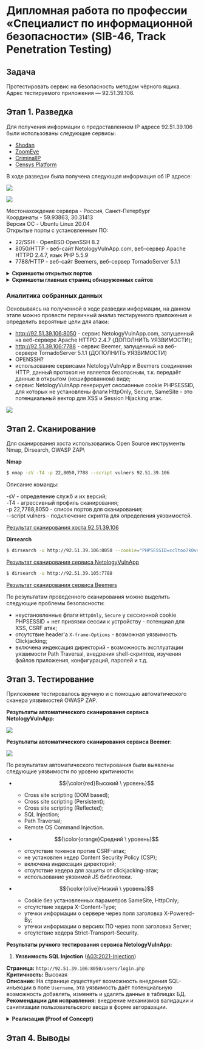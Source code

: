 # Дипломная работа по профессии «Специалист по информационной безопасности» (SIB-46, Track Penetration Testing)

## Задача

Протестировать сервис на безопасность методом чёрного ящика.\
Адрес тестируемого приложения — 92.51.39.106.

## Этап 1. Разведка

Для получения информации о предоставленном IP адресе 92.51.39.106 были использованы следующие сервисы:

- [Shodan](https://https://www.shodan.io)
- [ZoomEye](https://www.zoomeye.ai/)
- [CriminalIP](https://www.criminalip.io/)
- [Censys Platform](https://platform.censys.io)
  
В ходе разведки была получена следующая информация об IP адресе:

![](pics/92.51.39.106_osint_basic_info.png)

![](pics/92.51.39.106_osint_geo.png)

Местонахождение сервера - Россия, Санкт-Петербург\
Координаты - 59.93863, 30.31413\
Версия ОС - Ubuntu Linux 20.04\
Открытые порты с установленным ПО:
- 22/SSH - OpenBSD OpenSSH 8.2
- 8050/HTTP - веб-сайт NetologyVulnApp.com, веб-сервер Apache HTTPD 2.4.7, язык PHP 5.5.9
- 7788/HTTP - веб-сайт Beemers, веб-сервер TornadoServer 5.1.1

<details>
<summary><b>Скриншоты открытых портов</b></summary>

![](pics/92.51.39.106_osint_open_ports_ssh_22.png)

![](pics/92.51.39.106_osint_open_ports_http_8050.png)

![](pics/92.51.39.106_osint_open_ports_http_7788.png)

</details>

<details>
<summary><b>Скриншоты главных страниц обнаруженных сайтов</b></summary>

![](pics/netologyvulnapp_main_page.png)

![](pics/beemers_main_page.png)

</details>

### Аналитика собранных данных

Основываясь на полученной в ходе разведки информации, на данном этапе можно провести первичный анализ тестируемого приложения и определить вероятные цели для атаки:

- http://92.51.39.106:8050 - сервис NetologyVulnApp.com, запущенный на веб-сервере Apache HTTPD 2.4.7 (ДОПОЛНИТЬ УЯЗВИМОСТИ);
- http://92.51.39.106:7788 - сервис Beemer, запущенный на веб-сервере TornadoServer 5.1.1 (ДОПОЛНИТЬ УЯЗВИМОСТИ)
- OPENSSH?
- использование сервисами NetologyVulnApp и Beemers соединения HTTP, данный протокол не является безопасным, т.к. передаёт данные в открытом (нешифрованном) виде;
- сервис NetologyVulnApp генерирует сессионные cookie PHPSESSID, для которых не установлены флаги HttpOnly, Secure, SameSite - это потенциальный вектор для XSS и Session Hijacking атак.

![](pics/cookie_phpsessid.png)

## Этап 2. Сканирование

Для сканирования хоста использовались Open Source инструменты Nmap, Dirsearch, OWASP ZAP\

**Nmap**

```sh
$ nmap -sV -T4 -p 22,8050,7788 --script vulners 92.51.39.106
```
Описание команды:

-sV - определение служб и их версий;\
-T4 - агрессивный профиль сканирования;\
-p 22,7788,8050 - список портов для сканирования;\
--script vulners - подключение скрипта для определения уязвимостей.

[Результат сканирования хоста 92.51.39.106](assets/nmap_scan_results.txt)

**Dirsearch**

```sh
$ dirsearch -u http://92.51.39.106:8050 --cookie="PHPSESSID=ccltoo7k0vvc7drerrosabjnp2" 
```
[Результат сканирования сервиса NetologyVulnApp](assets/dirsearch_8050.txt)

```sh
$ dirsearch -u http://92.51.39.105:7788 
```
[Результат сканирования сервиса Beemers](assets/dirsearch_7788.txt)

По результатам проведенного сканирования можно выделить следующие проблемы безопасности:

- неустановленные флаги `HttpOnly`, `Secure` у сессионной cookie PHPSESSID + нет привязки сессии к устройству - потенциал для XSS, CSRF атак;
- отсутствие header'a `X-frame-Options` - возможная уязвимость Clickjacking;
- включена индексация директорий - возможность эксплуатации уязвимости Path Traversal, внедрения shell-скриптов, изучения файлов приложения, конфигураций, паролей и т.д.

## Этап 3. Тестирование

Приложение тестировалось вручную и с помощью автоматического сканера уязвимостей OWASP ZAP.

**Результаты автоматического сканирования сервиса NetologyVulnApp:**

![](pics/zap_8050_report.png)

**Результаты автоматического сканирования сервиса Beemer:**

![](pics/zap_7788_report.png)

По результатам автоматического тестирования были выявлены следующие уязвимости по уровню критичности:

- $${\color{red}Высокий \ уровень}$$
  - Cross site scripting (DOM based);
  - Cross site scripting (Persistent);
  - Cross site scripting (Reflected);
  - SQL Injection;
  - Path Traversal;
  - Remote OS Command Injection.

- $${\color{orange}Средний \ уровень}$$
  - отсутствие токенов против CSRF-атак;
  - не установлен хедер Content Security Policy (CSP);
  - включена индексация директорий;
  - отсутствие хедера для защиты от clickjacking-атак;
  - использование уязвимой JS библиотеки.
  
- $${\color{olive}Низкий \ уровень}$$
  - Cookie без установленных параметров SameSite, HttpOnly;
  - отсутствие хедера X-Content-Type;
  - утечки информации о сервере через поля заголовка X-Powered-By;
  - утечки информации о версиях ПО через поля заголовка Server;
  - отсутствие хедера Strict-Transport-Security.
  
**Результаты ручного тестирования сервиса NetologyVulnApp:**

1. **Уязвимость SQL Injection** ([A03:2021-Injection](https://owasp.org/Top10/A03_2021-Injection/))

**Страница:** `http://92.51.39.106:8050/users/login.php`\
**Критичность:** Высокая\
**Описание:**
На странице существует возможность внедрения SQL-инъекции в поле `Username`, эта уязвимость даёт потенциальную возможность добавлять, изменять и удалять данные в таблицах БД.\
**Рекомендации для исправления:** внедрение механизмов валидации и санитизации пользовательского ввода в форме авторазации.

<details>
<summary><b>Реализация (Proof of Concept)</b></summary>

- выполнить переход на уязвимую страницу `http://92.51.39.106:8050/users/login.php`;
- в поле `Username` ввести `' OR 1=1 -- -'`;
- поле `Password` заполнить любой комбинацией символов.

![](pics/sql_injection_form_entries.png)

Запрос выполняется корректно, происходит успешная авторизация под учетной записью пользователя `Sample User`:

![](pics/sql_injection_successful_login.png)

</details>


  

## Этап 4. Выводы